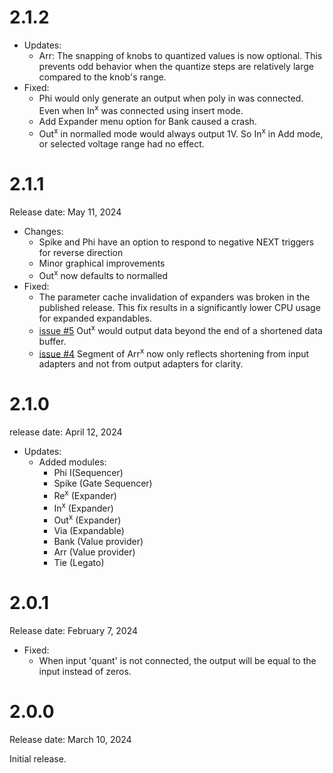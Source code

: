 # 2.1.2
- Updates:
    - Arr: The snapping of knobs to quantized values is now optional. This prevents odd behavior when the quantize steps are relatively large compared to the knob's range.
- Fixed:
  - Phi would only generate an output when poly in was connected. Even when In<sup>x</sup> was connected using insert mode.
  - Add Expander menu option for Bank caused a crash.
  - Out<sup>x</sup> in normalled mode would always output 1V. So In<sup>x</sup> in Add mode, or selected voltage range had no effect.

# 2.1.1 
Release date: May 11, 2024

- Changes:
  - Spike and Phi have an option to respond to negative NEXT triggers for reverse direction
  - Minor graphical improvements
  - Out<sup>x</sup> now defaults to normalled
- Fixed:
  - The parameter cache invalidation of expanders was broken in the published release. This fix results in a significantly lower CPU usage for expanded expandables.
  - [issue #5](https://github.com/imDanSable/SIM/issues/5) Out<sup>x</sup> would output data beyond the end of a shortened data buffer.
  - [issue #4](https://github.com/imDanSable/SIM/issues/4) Segment of Arr<sup>x</sup> now only reflects shortening from input adapters and not from output adapters for clarity.

# 2.1.0
release date: April 12, 2024

- Updates:
    - Added modules:
      - Phi I(Sequencer)
      - Spike (Gate Sequencer)
      - Re<sup>x</sup> (Expander)
      - In<sup>x</sup> (Expander)
      - Out<sup>x</sup> (Expander)
      - Via (Expandable)
      - Bank (Value provider)
      - Arr (Value provider)
      - Tie (Legato)

# 2.0.1

Release date: February 7, 2024

- Fixed: 
    - When input 'quant' is not connected, the output will be equal to the input instead of zeros.

# 2.0.0

Release date: March 10, 2024

Initial release.
